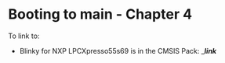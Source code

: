 # Booting to main - Chapter 4
To link to:
- Blinky for NXP LPCXpresso55s69 is in the CMSIS Pack: ____link___


